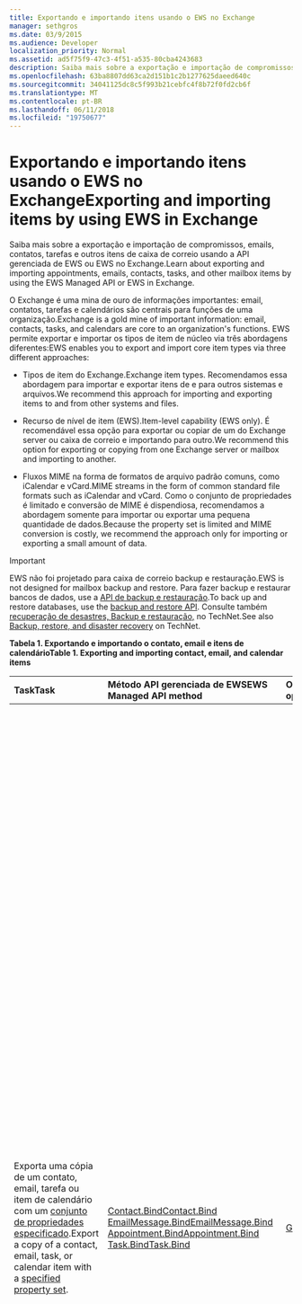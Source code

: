 ```yaml
---
title: Exportando e importando itens usando o EWS no Exchange
manager: sethgros
ms.date: 03/9/2015
ms.audience: Developer
localization_priority: Normal
ms.assetid: ad5f75f9-47c3-4f51-a535-80cba4243683
description: Saiba mais sobre a exportação e importação de compromissos, emails, contatos, tarefas e outros itens de caixa de correio usando a API gerenciada de EWS ou EWS no Exchange.
ms.openlocfilehash: 63ba8807dd63ca2d151b1c2b1277625daeed640c
ms.sourcegitcommit: 34041125dc8c5f993b21cebfc4f8b72f0fd2cb6f
ms.translationtype: MT
ms.contentlocale: pt-BR
ms.lasthandoff: 06/11/2018
ms.locfileid: "19750677"
---
```

# <a name="exporting-and-importing-items-by-using-ews-in-exchange"></a><span data-ttu-id="454ea-103">Exportando e importando itens usando o EWS no Exchange</span><span class="sxs-lookup"><span data-stu-id="454ea-103">Exporting and importing items by using EWS in Exchange</span></span>

<span data-ttu-id="454ea-104">Saiba mais sobre a exportação e importação de compromissos, emails, contatos, tarefas e outros itens de caixa de correio usando a API gerenciada de EWS ou EWS no Exchange.</span><span class="sxs-lookup"><span data-stu-id="454ea-104">Learn about exporting and importing appointments, emails, contacts, tasks, and other mailbox items by using the EWS Managed API or EWS in Exchange.</span></span> 
  
<span data-ttu-id="454ea-105">O Exchange é uma mina de ouro de informações importantes: email, contatos, tarefas e calendários são centrais para funções de uma organização.</span><span class="sxs-lookup"><span data-stu-id="454ea-105">Exchange is a gold mine of important information: email, contacts, tasks, and calendars are core to an organization's functions.</span></span> <span data-ttu-id="454ea-106">EWS permite exportar e importar os tipos de item de núcleo via três abordagens diferentes:</span><span class="sxs-lookup"><span data-stu-id="454ea-106">EWS enables you to export and import core item types via three different approaches:</span></span>
  
- <span data-ttu-id="454ea-107">Tipos de item do Exchange.</span><span class="sxs-lookup"><span data-stu-id="454ea-107">Exchange item types.</span></span> <span data-ttu-id="454ea-108">Recomendamos essa abordagem para importar e exportar itens de e para outros sistemas e arquivos.</span><span class="sxs-lookup"><span data-stu-id="454ea-108">We recommend this approach for importing and exporting items to and from other systems and files.</span></span>
    
- <span data-ttu-id="454ea-109">Recurso de nível de item (EWS).</span><span class="sxs-lookup"><span data-stu-id="454ea-109">Item-level capability (EWS only).</span></span> <span data-ttu-id="454ea-110">É recomendável essa opção para exportar ou copiar de um do Exchange server ou caixa de correio e importando para outro.</span><span class="sxs-lookup"><span data-stu-id="454ea-110">We recommend this option for exporting or copying from one Exchange server or mailbox and importing to another.</span></span>
    
- <span data-ttu-id="454ea-111">Fluxos MIME na forma de formatos de arquivo padrão comuns, como iCalendar e vCard.</span><span class="sxs-lookup"><span data-stu-id="454ea-111">MIME streams in the form of common standard file formats such as iCalendar and vCard.</span></span> <span data-ttu-id="454ea-112">Como o conjunto de propriedades é limitado e conversão de MIME é dispendiosa, recomendamos a abordagem somente para importar ou exportar uma pequena quantidade de dados.</span><span class="sxs-lookup"><span data-stu-id="454ea-112">Because the property set is limited and MIME conversion is costly, we recommend the approach only for importing or exporting a small amount of data.</span></span>
    
> [!IMPORTANT]
> <span data-ttu-id="454ea-113">EWS não foi projetado para caixa de correio backup e restauração.</span><span class="sxs-lookup"><span data-stu-id="454ea-113">EWS is not designed for mailbox backup and restore.</span></span> <span data-ttu-id="454ea-114">Para fazer backup e restaurar bancos de dados, use a [API de backup e restauração](../backup-restore/backup-and-restore-for-exchange-2013.md).</span><span class="sxs-lookup"><span data-stu-id="454ea-114">To back up and restore databases, use the [backup and restore API](../backup-restore/backup-and-restore-for-exchange-2013.md).</span></span> <span data-ttu-id="454ea-115">Consulte também [recuperação de desastres, Backup e restauração,](http://technet.microsoft.com/en-us/library/dd876874%28v=exchg.150%29.aspx) no TechNet.</span><span class="sxs-lookup"><span data-stu-id="454ea-115">See also [Backup, restore, and disaster recovery](http://technet.microsoft.com/en-us/library/dd876874%28v=exchg.150%29.aspx) on TechNet.</span></span> 
  
<span data-ttu-id="454ea-116">**Tabela 1. Exportando e importando o contato, email e itens de calendário**</span><span class="sxs-lookup"><span data-stu-id="454ea-116">**Table 1. Exporting and importing contact, email, and calendar items**</span></span>

|<span data-ttu-id="454ea-117">**Task**</span><span class="sxs-lookup"><span data-stu-id="454ea-117">**Task**</span></span>|<span data-ttu-id="454ea-118">**Método API gerenciada de EWS**</span><span class="sxs-lookup"><span data-stu-id="454ea-118">**EWS Managed API method**</span></span>|<span data-ttu-id="454ea-119">**Operação do EWS**</span><span class="sxs-lookup"><span data-stu-id="454ea-119">**EWS operation**</span></span>|<span data-ttu-id="454ea-120">**Notes**</span><span class="sxs-lookup"><span data-stu-id="454ea-120">**Notes**</span></span>|
|:-----|:-----|:-----|:-----|
|<span data-ttu-id="454ea-121">Exporta uma cópia de um contato, email, tarefa ou item de calendário com um [conjunto de propriedades especificado](properties-and-extended-properties-in-ews-in-exchange.md).</span><span class="sxs-lookup"><span data-stu-id="454ea-121">Export a copy of a contact, email, task, or calendar item with a [specified property set](properties-and-extended-properties-in-ews-in-exchange.md).</span></span>  <br/> |[<span data-ttu-id="454ea-122">Contact.Bind</span><span class="sxs-lookup"><span data-stu-id="454ea-122">Contact.Bind</span></span>](http://msdn.microsoft.com/en-us/library/microsoft.exchange.webservices.data.contact.bind%28v=exchg.80%29.aspx) <br/> [<span data-ttu-id="454ea-123">EmailMessage.Bind</span><span class="sxs-lookup"><span data-stu-id="454ea-123">EmailMessage.Bind</span></span>](http://msdn.microsoft.com/en-us/library/microsoft.exchange.webservices.data.emailmessage.bind%28v=exchg.80%29.aspx) <br/> [<span data-ttu-id="454ea-124">Appointment.Bind</span><span class="sxs-lookup"><span data-stu-id="454ea-124">Appointment.Bind</span></span>](http://msdn.microsoft.com/en-us/library/microsoft.exchange.webservices.data.appointment.bind%28v=exchg.80%29.aspx) <br/> [<span data-ttu-id="454ea-125">Task.Bind</span><span class="sxs-lookup"><span data-stu-id="454ea-125">Task.Bind</span></span>](http://msdn.microsoft.com/en-us/library/microsoft.exchange.webservices.data.task.bind%28v=exchg.80%29.aspx) <br/> |[<span data-ttu-id="454ea-126">GetItem</span><span class="sxs-lookup"><span data-stu-id="454ea-126">GetItem</span></span>](http://msdn.microsoft.com/library/e3590b8b-c2a7-4dad-a014-6360197b68e4%28Office.15%29.aspx) <br/> |<span data-ttu-id="454ea-127">É recomendável essa opção se estiver exportando itens de caixa de correio para outro sistema não são do Exchange ou do arquivo (incluindo vCard e tipos de arquivo iCal).</span><span class="sxs-lookup"><span data-stu-id="454ea-127">We recommend this option if you're exporting mailbox items to another non-Exchange system or file (including vCard and iCal file types).</span></span> <span data-ttu-id="454ea-128">Como você terá controle sobre o conjunto de propriedades exportado, e o desempenho é melhor para o Exchange server, isso geralmente é a melhor opção.</span><span class="sxs-lookup"><span data-stu-id="454ea-128">Because you have control over the exported property set, and because performance is better for the Exchange server, this is generally the best option.</span></span>  <br/> <span data-ttu-id="454ea-129">Dependendo das propriedades definido em um item de caixa de correio e se o aplicativo está ciente todos os identificadores de propriedade não esquematizado (propriedades estendidas) que podem ser definidos em um item, essa opção não produzirá uma cópia com total fidelidade.</span><span class="sxs-lookup"><span data-stu-id="454ea-129">Depending on the properties set on a mailbox item, and whether your application is aware of all of the non-schematized property identifiers (extended properties) that might be set on an item, this option might not produce a full-fidelity copy.</span></span>  <br/> <span data-ttu-id="454ea-130">Esses métodos e operação fornecem o esquematizado conjunto de propriedades para um item, além de quaisquer propriedades estendidas solicitadas.</span><span class="sxs-lookup"><span data-stu-id="454ea-130">These methods and operation provide the schematized set of properties for an item plus any requested extended properties.</span></span> <span data-ttu-id="454ea-131">O método **vincular** ou a operação **GetItem** só pode fornecer exportação de fidelidade total de itens se você souber as propriedades estendidas definidas em um item.</span><span class="sxs-lookup"><span data-stu-id="454ea-131">The **Bind** method or **GetItem** operation can only provide full-fidelity export of items if you know the extended properties that are set on an item.</span></span> <span data-ttu-id="454ea-132">Você pode solicitar todas as conhecidas [propriedades estendidas](properties-and-extended-properties-in-ews-in-exchange.md) para habilitar com fidelidade total.</span><span class="sxs-lookup"><span data-stu-id="454ea-132">You can request all the known [extended properties](properties-and-extended-properties-in-ews-in-exchange.md) to enable full fidelity.</span></span>  <br/> <span data-ttu-id="454ea-133">> [!TIP]> Você pode usar o recurso de rastreamento na API gerenciada do EWS para obter a representação XML do itens exportados.</span><span class="sxs-lookup"><span data-stu-id="454ea-133">> [!TIP]> You can use the tracing feature in the EWS Managed API to get the XML representation of exported items.</span></span>           <span data-ttu-id="454ea-134">Para obter mais informações, consulte [Exportar um item em um formato personalizado](how-to-export-items-by-using-ews-in-exchange.md#bk_exportcustom).</span><span class="sxs-lookup"><span data-stu-id="454ea-134">For more information, see [Export an item into a custom format](how-to-export-items-by-using-ews-in-exchange.md#bk_exportcustom).</span></span>  <br/> |
|<span data-ttu-id="454ea-135">Importe uma cópia de um contato, email, tarefa ou item de calendário com um [conjunto de propriedades especificado](properties-and-extended-properties-in-ews-in-exchange.md).</span><span class="sxs-lookup"><span data-stu-id="454ea-135">Import a copy of a contact, email, task, or calendar item with a [specified property set](properties-and-extended-properties-in-ews-in-exchange.md).</span></span>  <br/> |[<span data-ttu-id="454ea-136">Contact.Save</span><span class="sxs-lookup"><span data-stu-id="454ea-136">Contact.Save</span></span>](http://msdn.microsoft.com/en-us/library/microsoft.exchange.webservices.data.contact.save%28v=exchg.80%29.aspx) <br/> [<span data-ttu-id="454ea-137">EmailMessage.Save</span><span class="sxs-lookup"><span data-stu-id="454ea-137">EmailMessage.Save</span></span>](http://msdn.microsoft.com/en-us/library/microsoft.exchange.webservices.data.emailmessage.save%28v=exchg.80%29.aspx) <br/> [<span data-ttu-id="454ea-138">Appointment.Save</span><span class="sxs-lookup"><span data-stu-id="454ea-138">Appointment.Save</span></span>](http://msdn.microsoft.com/en-us/library/microsoft.exchange.webservices.data.appointment.save%28v=exchg.80%29.aspx) <br/> [<span data-ttu-id="454ea-139">Task.Save</span><span class="sxs-lookup"><span data-stu-id="454ea-139">Task.Save</span></span>](http://msdn.microsoft.com/en-us/library/microsoft.exchange.webservices.data.task.save%28v=exchg.80%29.aspx) <br/> |[<span data-ttu-id="454ea-140">CreateItem</span><span class="sxs-lookup"><span data-stu-id="454ea-140">CreateItem</span></span>](http://msdn.microsoft.com/library/78a52120-f1d0-4ed7-8748-436e554f75b6%28Office.15%29.aspx) <br/> |<span data-ttu-id="454ea-141">Recomendamos que esta opção para importar itens de caixa de correio para o Exchange.</span><span class="sxs-lookup"><span data-stu-id="454ea-141">We recommend this option for importing mailbox items into Exchange.</span></span> <span data-ttu-id="454ea-142">Você pode precisar definir propriedades especiais em alguns tipos de item para manter o estado do item importado.</span><span class="sxs-lookup"><span data-stu-id="454ea-142">You might have to set special properties on some item types in order to maintain the state of the imported item.</span></span> <span data-ttu-id="454ea-143">Porque algumas propriedades são definidas apenas pelo Exchange e não por clientes, ele nem sempre é possível ter uma importação com total fidelidade.</span><span class="sxs-lookup"><span data-stu-id="454ea-143">Because some properties are only set by Exchange and not by clients, it's not always possible to have a full-fidelity import.</span></span>  <br/> <span data-ttu-id="454ea-144">Por exemplo, você não pode importar uma reunião com participantes em uma caixa de correio porque Exchange define as relações entre o organizador e participantes.</span><span class="sxs-lookup"><span data-stu-id="454ea-144">For example, you cannot import a meeting with attendees into a mailbox because Exchange sets the relationships between the organizer and attendees.</span></span> <span data-ttu-id="454ea-145">Esse relacionamento só pode ser estabelecido pelo organizadores enviando e recebendo e responder à solicitação de reunião de participantes.</span><span class="sxs-lookup"><span data-stu-id="454ea-145">This relationship can only be established by organizers sending and attendees receiving and responding to the meeting request.</span></span>  <br/> <span data-ttu-id="454ea-146">Objetos de **compromisso** no Exchange podem ter configurações e relações complexas.</span><span class="sxs-lookup"><span data-stu-id="454ea-146">**Appointment** objects in Exchange can have complex relationships and settings.</span></span> <span data-ttu-id="454ea-147">Compromissos que possuem participantes (reuniões) têm configurações que unem o organizador da reunião e os participantes da reunião.</span><span class="sxs-lookup"><span data-stu-id="454ea-147">Appointments that have attendees (meetings) have settings that tie together the meeting organizer and meeting attendees.</span></span> <span data-ttu-id="454ea-148">Essas configurações não serão mantidas quando você exportar e importar compromissos.</span><span class="sxs-lookup"><span data-stu-id="454ea-148">These settings are not maintained when you export and import appointments.</span></span> <span data-ttu-id="454ea-149">Os compromissos programaticamente restabelecendo relações do organizador/attendee diretamente diante da reunião não é suportado.</span><span class="sxs-lookup"><span data-stu-id="454ea-149">Programmatically reestablishing meeting organizer/attendee relationships directly on the appointments is not supported.</span></span> <span data-ttu-id="454ea-150">Uma opção que você precisa para restabelecendo é realizar essas relações, pós-processamento após uma importação, ter um organizador reenviar as reuniões e fazer com que os participantes aceite as reuniões.</span><span class="sxs-lookup"><span data-stu-id="454ea-150">An option you do have for reestablishing those relationships is to perform post-processing after an import, then have an organizer resend the meetings and have the attendees accept the meetings.</span></span> <span data-ttu-id="454ea-151">Você pode usar a representação do Exchange para fazer chamadas para o organizador e os participantes.</span><span class="sxs-lookup"><span data-stu-id="454ea-151">You can use Exchange impersonation to make the calls for both the organizer and the attendees.</span></span> <span data-ttu-id="454ea-152">Você deve alterar a propriedade UID do objeto **compromisso** antes de importar para evitar ter reuniões incorretamente estar relacionado a outras reuniões em uma caixa de correio.</span><span class="sxs-lookup"><span data-stu-id="454ea-152">You should change the UID property of the **Appointment** object before you import to avoid having meetings be incorrectly related to other meetings in a mailbox.</span></span>  <br/> |
|<span data-ttu-id="454ea-153">Exporta uma cópia de um contato, email, tarefa ou item de calendário em com total fidelidade.</span><span class="sxs-lookup"><span data-stu-id="454ea-153">Export a copy of a contact, email, task, or calendar item in full-fidelity.</span></span>  <br/> |<span data-ttu-id="454ea-154">Não aplicável</span><span class="sxs-lookup"><span data-stu-id="454ea-154">Not applicable</span></span>  <br/> |[<span data-ttu-id="454ea-155">ExportItems</span><span class="sxs-lookup"><span data-stu-id="454ea-155">ExportItems</span></span>](http://msdn.microsoft.com/library/e2846abb-0b16-4732-bbd8-038a674672f6%28Office.15%29.aspx) <br/> |<span data-ttu-id="454ea-156">Esta é a melhor opção para exportação de itens de caixa de correio que você deseja importar de volta para uma caixa de correio do Exchange.</span><span class="sxs-lookup"><span data-stu-id="454ea-156">This is the best option for exporting mailbox items that you want to import back into an Exchange mailbox.</span></span> <span data-ttu-id="454ea-157">Você também pode usar essa opção para copiar os itens entre caixas de correio.</span><span class="sxs-lookup"><span data-stu-id="454ea-157">You can also use this option to copy items between mailboxes.</span></span> <span data-ttu-id="454ea-158">A operação **ExportItems** fornece um fluxo de opaco que representa o item que você pode usar para mover informações entre caixas de correio.</span><span class="sxs-lookup"><span data-stu-id="454ea-158">The **ExportItems** operation provides an opaque stream that represents the item that you can use to move information between mailboxes.</span></span> <span data-ttu-id="454ea-159">Você pode usar **ExportItems** com a operação [GetItem](http://msdn.microsoft.com/library/e3590b8b-c2a7-4dad-a014-6360197b68e4%28Office.15%29.aspx) para tornar um índice para localizar os itens em outro sistema.</span><span class="sxs-lookup"><span data-stu-id="454ea-159">You can use **ExportItems** with the [GetItem](http://msdn.microsoft.com/library/e3590b8b-c2a7-4dad-a014-6360197b68e4%28Office.15%29.aspx) operation to make an index for finding the items in another system.</span></span> <span data-ttu-id="454ea-160">Você não pode alterar o fluxo de exportação.</span><span class="sxs-lookup"><span data-stu-id="454ea-160">You cannot change the export stream.</span></span>  <br/> <span data-ttu-id="454ea-161">Para obter mais informações, consulte [exportar itens com fidelidade total](how-to-export-items-by-using-ews-in-exchange.md#bk_exportfullfidelity).</span><span class="sxs-lookup"><span data-stu-id="454ea-161">For more information, see [Export items with full fidelity](how-to-export-items-by-using-ews-in-exchange.md#bk_exportfullfidelity).</span></span>  <br/> |
|<span data-ttu-id="454ea-162">Importe uma cópia de um contato, email, tarefa ou item de calendário em com total fidelidade.</span><span class="sxs-lookup"><span data-stu-id="454ea-162">Import a copy of a contact, email, task, or calendar item in full-fidelity.</span></span>  <br/> |<span data-ttu-id="454ea-163">Não aplicável</span><span class="sxs-lookup"><span data-stu-id="454ea-163">Not applicable</span></span>  <br/> |[<span data-ttu-id="454ea-164">UploadItems</span><span class="sxs-lookup"><span data-stu-id="454ea-164">UploadItems</span></span>](http://msdn.microsoft.com/library/a88cbe99-7968-454d-a545-4f92c330909f%28Office.15%29.aspx) <br/> |<span data-ttu-id="454ea-165">Esta é a única opção de importação de itens que foram exportados pela operação de **ExportItems** .</span><span class="sxs-lookup"><span data-stu-id="454ea-165">This is the only option for importing items that were exported by the **ExportItems** operation.</span></span>  <br/> |
|<span data-ttu-id="454ea-166">Exporta uma cópia de um contato, email ou item de calendário como um fluxo MIME para um tipo de arquivo comuns.</span><span class="sxs-lookup"><span data-stu-id="454ea-166">Export a copy of a contact, email, or calendar item as a MIME stream for a common file type.</span></span>  <br/> |[<span data-ttu-id="454ea-167">Contact.Bind</span><span class="sxs-lookup"><span data-stu-id="454ea-167">Contact.Bind</span></span>](http://msdn.microsoft.com/en-us/library/microsoft.exchange.webservices.data.contact.bind%28v=exchg.80%29.aspx) <br/> [<span data-ttu-id="454ea-168">EmailMessage.Bind</span><span class="sxs-lookup"><span data-stu-id="454ea-168">EmailMessage.Bind</span></span>](http://msdn.microsoft.com/en-us/library/microsoft.exchange.webservices.data.emailmessage.bind%28v=exchg.80%29.aspx) <br/> [<span data-ttu-id="454ea-169">Appointment.Bind</span><span class="sxs-lookup"><span data-stu-id="454ea-169">Appointment.Bind</span></span>](http://msdn.microsoft.com/en-us/library/microsoft.exchange.webservices.data.appointment.bind%28v=exchg.80%29.aspx) <br/> |<span data-ttu-id="454ea-170">**GetItem**</span><span class="sxs-lookup"><span data-stu-id="454ea-170">**GetItem**</span></span> <br/> |<span data-ttu-id="454ea-171">Você pode usar a propriedade [MimeContent](http://msdn.microsoft.com/en-us/library/microsoft.exchange.webservices.data.item.mimecontent%28v=exchg.80%29.aspx) para obter a representação de fluxo MIME de um item.</span><span class="sxs-lookup"><span data-stu-id="454ea-171">You can use the [MimeContent](http://msdn.microsoft.com/en-us/library/microsoft.exchange.webservices.data.item.mimecontent%28v=exchg.80%29.aspx) property to get the MIME stream representation of an item.</span></span>  <br/> <span data-ttu-id="454ea-172">Isso fornecerá um subconjunto básico de todas as propriedades em um item.</span><span class="sxs-lookup"><span data-stu-id="454ea-172">This will provide a basic subset of all the properties on an item.</span></span> <span data-ttu-id="454ea-173">Como prática recomendada, use somente o fluxo MIME para operações únicas.</span><span class="sxs-lookup"><span data-stu-id="454ea-173">As a best practice, only use the MIME stream for one-off operations.</span></span> <span data-ttu-id="454ea-174">Não confie nas MIME para grande e frequente importar/exportar de itens, porque o Exchange realiza a conversão de conteúdo para o MIME e isso pode afetar o desempenho.</span><span class="sxs-lookup"><span data-stu-id="454ea-174">Do not rely on MIME for large and frequent importing/exporting of items, because Exchange performs content conversion for the MIME and this can affect performance.</span></span>  <br/> <span data-ttu-id="454ea-175">O fluxo MIME de **contato** é um arquivo [vCard](http://www.faqs.org/rfcs/rfc2426.mdl) (. vcf).</span><span class="sxs-lookup"><span data-stu-id="454ea-175">The **Contact** MIME stream is a [vCard](http://www.faqs.org/rfcs/rfc2426.mdl) (.vcf) file.</span></span> <span data-ttu-id="454ea-176">Dependendo das propriedades definidas em um contato, isso não produzirá uma cópia com total fidelidade.</span><span class="sxs-lookup"><span data-stu-id="454ea-176">Depending on the properties set on a contact, this might not produce a full-fidelity copy.</span></span> <span data-ttu-id="454ea-177">Observe que você não pode importar um contato usando o fluxo MIME vCard.</span><span class="sxs-lookup"><span data-stu-id="454ea-177">Note that you cannot import a contact by using the vCard MIME stream.</span></span> <span data-ttu-id="454ea-178">Para saber mais, consulte [Exportar um contato em um arquivo vCard](how-to-export-items-by-using-ews-in-exchange.md#bk_exportvcardmime).</span><span class="sxs-lookup"><span data-stu-id="454ea-178">To learn more, see [Export a contact into a vCard file](how-to-export-items-by-using-ews-in-exchange.md#bk_exportvcardmime).</span></span>  <br/> <span data-ttu-id="454ea-179">O fluxo MIME **EmailMessage** é um arquivo. eml.</span><span class="sxs-lookup"><span data-stu-id="454ea-179">The **EmailMessage** MIME stream is an .eml file.</span></span> <span data-ttu-id="454ea-180">O formato. eml é conveniente, porque o Outlook e outros clientes de email podem identificá-lo.</span><span class="sxs-lookup"><span data-stu-id="454ea-180">The .eml format is convenient because Outlook and other email clients can identify it.</span></span> <span data-ttu-id="454ea-181">Você também pode usar o fluxo MIME para criar um arquivo. mht, que é conveniente porque muitos navegadores podem usar esse tipo de arquivo.</span><span class="sxs-lookup"><span data-stu-id="454ea-181">You can also use the MIME stream to create an .mht file, which is convenient because many browsers can use that file type.</span></span> <span data-ttu-id="454ea-182">EWS não fornece um fluxo de arquivo. msg para exportar um email para um arquivo. msg.</span><span class="sxs-lookup"><span data-stu-id="454ea-182">EWS doesn't provide a .msg file stream for exporting an email to a .msg file.</span></span> <span data-ttu-id="454ea-183">Suas opções para exportar um arquivo. msg são de qualquer construção de [um. Arquivo MSG](http://msdn.microsoft.com/en-us/library/cc463912%28v=EXCHG.80%29.aspx) dos resultados de uma operação de **GetItem** ou o método **EmailMessage.Bind** telefonar ou usar uma API de terceiros que chama o EWS e constrói dos resultados de um arquivo. msg.</span><span class="sxs-lookup"><span data-stu-id="454ea-183">Your options for exporting an .msg file are to either [construct an .MSG file](http://msdn.microsoft.com/en-us/library/cc463912%28v=EXCHG.80%29.aspx) from the results of an **EmailMessage.Bind** method or **GetItem** operation call, or use a third-party API that calls EWS and constructs the .msg file from the results.</span></span> <span data-ttu-id="454ea-184">Para obter mais informações, consulte [Exportar um email como um arquivo. eml](how-to-export-items-by-using-ews-in-exchange.md#bk_exportemailmime).</span><span class="sxs-lookup"><span data-stu-id="454ea-184">For more information, see [Export an email as an .eml file](how-to-export-items-by-using-ews-in-exchange.md#bk_exportemailmime).</span></span>  <br/> <span data-ttu-id="454ea-185">O fluxo MIME de **compromisso** é um arquivo de iCalendar (. ICS).</span><span class="sxs-lookup"><span data-stu-id="454ea-185">The **Appointment** MIME stream is an iCal (.ics) file.</span></span> <span data-ttu-id="454ea-186">O formato. ICS é conveniente, porque o Outlook e outros clientes de email podem identificá-lo.</span><span class="sxs-lookup"><span data-stu-id="454ea-186">The .ics format is convenient because Outlook and other email clients can identify it.</span></span> <span data-ttu-id="454ea-187">Isso não é uma opção viável para a exportação de reuniões porque as informações do participante não for fornecidas no fluxo de MIME.</span><span class="sxs-lookup"><span data-stu-id="454ea-187">This is not a viable option for exporting meetings because attendee information is not provided in the MIME stream.</span></span> <span data-ttu-id="454ea-188">Anexos e outras propriedades não podem ser incluídas no fluxo de MIME.</span><span class="sxs-lookup"><span data-stu-id="454ea-188">Attachments and other properties might not be included in the MIME stream.</span></span> <span data-ttu-id="454ea-189">Considere construindo formato iCal do objeto [compromisso](http://msdn.microsoft.com/en-us/library/microsoft.exchange.webservices.data.appointment%28v=exchg.80%29.aspx) ou o XML retornado pela operação de **GetItem** .</span><span class="sxs-lookup"><span data-stu-id="454ea-189">Consider constructing the iCal format from either the [Appointment](http://msdn.microsoft.com/en-us/library/microsoft.exchange.webservices.data.appointment%28v=exchg.80%29.aspx) object or from the XML returned by the **GetItem** operation.</span></span> <span data-ttu-id="454ea-190">Dessa forma, você pode capturar mais das propriedades do Exchange com as propriedades estendidas ("X-' Propriedades) no arquivo iCalendar.</span><span class="sxs-lookup"><span data-stu-id="454ea-190">This way, you can capture more of the Exchange properties with extended properties ("X-' properties) in the iCal file.</span></span> <span data-ttu-id="454ea-191">Você também pode exportar um compromisso no formato XML.</span><span class="sxs-lookup"><span data-stu-id="454ea-191">You can also export an appointment in XML form.</span></span> <span data-ttu-id="454ea-192">Chamar a operação **GetItem** e salve o XML no seu sistema.</span><span class="sxs-lookup"><span data-stu-id="454ea-192">Call the **GetItem** operation and save the XML in your system.</span></span> <span data-ttu-id="454ea-193">Você também pode usar a [funcionalidade de rastreamento](how-to-trace-requests-responses-to-troubleshoot-ews-managed-api-applications.md) na API gerenciada do EWS para capturar o XML a ser colocado em um banco de dados XML.</span><span class="sxs-lookup"><span data-stu-id="454ea-193">You can also use the [tracing functionality](how-to-trace-requests-responses-to-troubleshoot-ews-managed-api-applications.md) in the EWS Managed API to capture the XML to put in an XML database.</span></span> <span data-ttu-id="454ea-194">Para obter mais informações, consulte [Exportando um compromisso como um arquivo iCal](how-to-export-items-by-using-ews-in-exchange.md#bk_exporticalmime).</span><span class="sxs-lookup"><span data-stu-id="454ea-194">For more information, see [Exporting an appointment as an iCal file](how-to-export-items-by-using-ews-in-exchange.md#bk_exporticalmime).</span></span>  <br/> |
|<span data-ttu-id="454ea-195">Importe uma cópia de um item de email ou calendário como um fluxo MIME para um tipo de arquivo comuns.</span><span class="sxs-lookup"><span data-stu-id="454ea-195">Import a copy of an email or calendar item as a MIME stream for a common file type.</span></span>  <br/> |[<span data-ttu-id="454ea-196">EmailMessage.Save</span><span class="sxs-lookup"><span data-stu-id="454ea-196">EmailMessage.Save</span></span>](http://msdn.microsoft.com/en-us/library/microsoft.exchange.webservices.data.emailmessage.save%28v=exchg.80%29.aspx) <br/> [<span data-ttu-id="454ea-197">Appointment.Save</span><span class="sxs-lookup"><span data-stu-id="454ea-197">Appointment.Save</span></span>](http://msdn.microsoft.com/en-us/library/microsoft.exchange.webservices.data.appointment.save%28v=exchg.80%29.aspx) <br/> |<span data-ttu-id="454ea-198">**CreateItem**</span><span class="sxs-lookup"><span data-stu-id="454ea-198">**CreateItem**</span></span> <br/> |<span data-ttu-id="454ea-199">Você pode importar um arquivo. eml ou. ICS usando a propriedade **MimeContent** em um objeto **EmailMessage** ou um **compromisso** .</span><span class="sxs-lookup"><span data-stu-id="454ea-199">You can import an .eml or .ics file by using the **MimeContent** property on an **EmailMessage** or **Appointment** object.</span></span> <span data-ttu-id="454ea-200">Você precisará definir o [PidTagMessageFlags (0x0E07)](http://msdn.microsoft.com/en-us/library/office/cc839733%28v=office.15%29.aspx) a propriedade estendida se o email não é um rascunho.</span><span class="sxs-lookup"><span data-stu-id="454ea-200">You will need to set the [PidTagMessageFlags (0x0E07)](http://msdn.microsoft.com/en-us/library/office/cc839733%28v=office.15%29.aspx) extended property if the email is not a draft.</span></span>  <br/> <span data-ttu-id="454ea-201">Você não pode usar essa abordagem para importar reuniões.</span><span class="sxs-lookup"><span data-stu-id="454ea-201">You cannot use this approach to import meetings.</span></span>  <br/> |
   
## <a name="alternatives-to-exporting-and-importing-items-by-using-ews"></a><span data-ttu-id="454ea-202">Alternativas para exportar e importar itens usando o EWS</span><span class="sxs-lookup"><span data-stu-id="454ea-202">Alternatives to exporting and importing items by using EWS</span></span>
<span data-ttu-id="454ea-203"><a name="alternatives"> </a></span><span class="sxs-lookup"><span data-stu-id="454ea-203"></span></span>

<span data-ttu-id="454ea-204">Outras opções estão disponíveis para exporing e importar itens para e de uma caixa de correio do Exchange.</span><span class="sxs-lookup"><span data-stu-id="454ea-204">Other options are available for exporing and importing items to and from an Exchange mailbox.</span></span> <span data-ttu-id="454ea-205">A seguir estão algumas ideias a serem consideradas quando você projetar a importação e exportação estratégia:</span><span class="sxs-lookup"><span data-stu-id="454ea-205">The following are some ideas to consider when you design your import and export strategy:</span></span>
  
- <span data-ttu-id="454ea-206">Use o PowerShell para chamar o EWS e formatar a saída em um arquivo. csv.</span><span class="sxs-lookup"><span data-stu-id="454ea-206">Use PowerShell to call EWS and format the output into a .csv file.</span></span>
    
- <span data-ttu-id="454ea-207">Use bibliotecas de terceiros que implementam o MAPI para exportar e importar itens.</span><span class="sxs-lookup"><span data-stu-id="454ea-207">Use third-party libraries that implement MAPI to export and import items.</span></span> <span data-ttu-id="454ea-208">Bibliotecas de terceiros que convertem EWS em arquivos. msg também estão disponíveis.</span><span class="sxs-lookup"><span data-stu-id="454ea-208">Third-party libraries that convert EWS to .msg files are available too.</span></span>
    
- <span data-ttu-id="454ea-209">Use os cmdlets do Shell de gerenciamento do Exchange e [MailboxImportRequest](http://technet.microsoft.com/en-us/library/ff607310%28v=exchg.150%29.aspx) e [MailboxExportRequest](http://technet.microsoft.com/en-us/library/ff607299%28v=exchg.150%29.aspx) para [atender a importação de caixa de correio e solicitações de exportação](http://technet.microsoft.com/en-us/library/ee633455%28v=exchg.150%29.aspx).</span><span class="sxs-lookup"><span data-stu-id="454ea-209">Use the Exchange Management Shell and the [MailboxImportRequest](http://technet.microsoft.com/en-us/library/ff607310%28v=exchg.150%29.aspx) and [MailboxExportRequest](http://technet.microsoft.com/en-us/library/ff607299%28v=exchg.150%29.aspx) cmdlets to [fulfill mailbox import and export requests](http://technet.microsoft.com/en-us/library/ee633455%28v=exchg.150%29.aspx).</span></span> 
    
- <span data-ttu-id="454ea-210">Use as [Opções de importação do Outlook](http://office.microsoft.com/en-us/outlook-help/import-outlook-items-from-an-outlook-data-file-pst-HA102505743.aspx) para importar e exportar itens.</span><span class="sxs-lookup"><span data-stu-id="454ea-210">Use [Outlook's import options](http://office.microsoft.com/en-us/outlook-help/import-outlook-items-from-an-outlook-data-file-pst-HA102505743.aspx) to import and export items.</span></span> 
    
## <a name="in-this-section"></a><span data-ttu-id="454ea-211">Nesta seção</span><span class="sxs-lookup"><span data-stu-id="454ea-211">In this section</span></span>
<span data-ttu-id="454ea-212"><a name="alternatives"> </a></span><span class="sxs-lookup"><span data-stu-id="454ea-212"></span></span>

- [<span data-ttu-id="454ea-213">Exportar itens usando o EWS no Exchange</span><span class="sxs-lookup"><span data-stu-id="454ea-213">Export items by using EWS in Exchange</span></span>](how-to-export-items-by-using-ews-in-exchange.md)
    
- [<span data-ttu-id="454ea-214">Importar itens usando o EWS no Exchange</span><span class="sxs-lookup"><span data-stu-id="454ea-214">Import items by using EWS in Exchange</span></span>](how-to-import-items-by-using-ews-in-exchange.md)
    
## <a name="see-also"></a><span data-ttu-id="454ea-215">Confira também</span><span class="sxs-lookup"><span data-stu-id="454ea-215">See also</span></span>


- [<span data-ttu-id="454ea-216">Backup, restauração e recuperação de desastres</span><span class="sxs-lookup"><span data-stu-id="454ea-216">Backup, Restore, and Disaster Recovery</span></span>](http://technet.microsoft.com/en-us/library/dd876874%28v=exchg.150%29.aspx)
    
- [<span data-ttu-id="454ea-217">Registro no diário</span><span class="sxs-lookup"><span data-stu-id="454ea-217">Journaling</span></span>](http://technet.microsoft.com/en-us/library/aa998649%28v=exchg.150%29.aspx)
    
- [<span data-ttu-id="454ea-218">Calendário da Internet e agendamento de especificação de objeto de núcleo (RFC 5545)</span><span class="sxs-lookup"><span data-stu-id="454ea-218">Internet Calendaring and Scheduling Core Object Specification (RFC 5545)</span></span>](http://tools.ietf.org/html/rfc5545)
    
- [<span data-ttu-id="454ea-219">Sincronização de caixa de correio e EWS no Exchange</span><span class="sxs-lookup"><span data-stu-id="454ea-219">Mailbox synchronization and EWS in Exchange</span></span>](mailbox-synchronization-and-ews-in-exchange.md)
    

